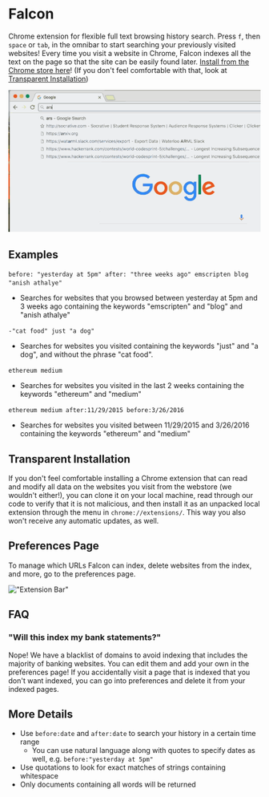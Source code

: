 # Falcon

Chrome extension for flexible full text browsing history search. Press `f`, then `space` or `tab`, in the omnibar to start searching your previously visited websites! Every time you visit a website in Chrome, Falcon indexes all the text on the page so that the site can be easily found later. [Install from the Chrome store here](https://chrome.google.com/webstore/detail/falcon/mmifbbohghecjloeklpbinkjpbplfalb)! (If you don't feel comfortable with that, look at [Transparent Installation](#transparent-installation))

<img src="Falcon.gif" alt="Example Usage" width="880px"/>

## Examples

`before: "yesterday at 5pm" after: "three weeks ago" emscripten blog "anish athalye"` 
- Searches for websites that you browsed between yesterday at 5pm and 3 weeks ago containing the keywords "emscripten" and "blog" and "anish athalye"

`-"cat food" just "a dog"`
- Searches for websites you visited containing the keywords "just" and "a dog", and without the phrase "cat food".

`ethereum medium` 
- Searches for websites you visited in the last 2 weeks containing the keywords "ethereum" and "medium"

`ethereum medium after:11/29/2015 before:3/26/2016` 
- Searches for websites you visited between 11/29/2015 and 3/26/2016 containing the keywords "ethereum" and "medium"

## Transparent Installation
If you don't feel comfortable installing a Chrome extension that can read and modify all data on the websites you visit from the webstore (we wouldn't either!), you can clone it on your local machine, read through our code to verify that it is not malicious, and then install it as an unpacked local extension through the menu in `chrome://extensions/`. This way you also won't receive any automatic updates, as well. 

## Preferences Page
To manage which URLs Falcon can index, delete websites from the index, and more, go to the preferences page.

!["Extension Bar"](http://i.imgur.com/w6cdWsc.png "Extension Bar")

## FAQ
### "Will this index my bank statements?"
Nope! We have a blacklist of domains to avoid indexing that includes the majority of banking websites. You can edit them and add your own in the preferences page! If you accidentally visit a page that is indexed that you don't want indexed, you can go into preferences and delete it from your indexed pages. 

## More Details
- Use `before:date` and `after:date` to search your history in a certain time range
  - You can use natural language along with quotes to specify dates as well, e.g. `before:"yesterday at 5pm"`
- Use quotations to look for exact matches of strings containing whitespace
- Only documents containing all words will be returned
